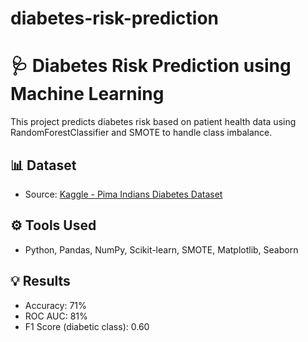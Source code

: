 # diabetes-risk-prediction

# 🩺 Diabetes Risk Prediction using Machine Learning

This project predicts diabetes risk based on patient health data using RandomForestClassifier and SMOTE to handle class imbalance.

## 📊 Dataset
- Source: [Kaggle - Pima Indians Diabetes Dataset](https://www.kaggle.com/datasets/uciml/pima-indians-diabetes-database)

## ⚙️ Tools Used
- Python, Pandas, NumPy, Scikit-learn, SMOTE, Matplotlib, Seaborn

## 💡 Results
- Accuracy: 71%
- ROC AUC: 81%
- F1 Score (diabetic class): 0.60

